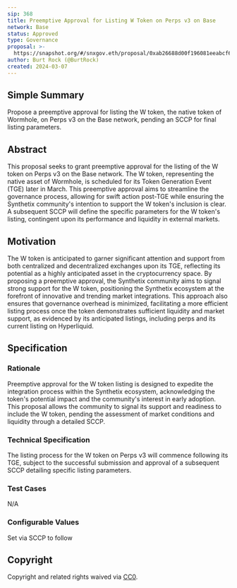 ```yaml
---
sip: 368
title: Preemptive Approval for Listing W Token on Perps v3 on Base
network: Base
status: Approved
type: Governance
proposal: >-
  https://snapshot.org/#/snxgov.eth/proposal/0xab26688d00f196081eeabcf6db833411bf3234bea5ec2375b4b88ee1446fbdb6
author: Burt Rock (@BurtRock)
created: 2024-03-07
---
```


## Simple Summary

Propose a preemptive approval for listing the W token, the native token of Wormhole, on Perps v3 on the Base network, pending an SCCP for final listing parameters.

## Abstract

This proposal seeks to grant preemptive approval for the listing of the W token on Perps v3 on the Base network. The W token, representing the native asset of Wormhole, is scheduled for its Token Generation Event (TGE) later in March. This preemptive approval aims to streamline the governance process, allowing for swift action post-TGE while ensuring the Synthetix community's intention to support the W token's inclusion is clear. A subsequent SCCP will define the specific parameters for the W token's listing, contingent upon its performance and liquidity in external markets.

## Motivation

The W token is anticipated to garner significant attention and support from both centralized and decentralized exchanges upon its TGE, reflecting its potential as a highly anticipated asset in the cryptocurrency space. By proposing a preemptive approval, the Synthetix community aims to signal strong support for the W token, positioning the Synthetix ecosystem at the forefront of innovative and trending market integrations. This approach also ensures that governance overhead is minimized, facilitating a more efficient listing process once the token demonstrates sufficient liquidity and market support, as evidenced by its anticipated listings, including perps and its current listing on Hyperliquid.

## Specification

### Rationale

Preemptive approval for the W token listing is designed to expedite the integration process within the Synthetix ecosystem, acknowledging the token's potential impact and the community's interest in early adoption. This proposal allows the community to signal its support and readiness to include the W token, pending the assessment of market conditions and liquidity through a detailed SCCP.

### Technical Specification

The listing process for the W token on Perps v3 will commence following its TGE, subject to the successful submission and approval of a subsequent SCCP detailing specific listing parameters.

### Test Cases

N/A

### Configurable Values

Set via SCCP to follow

## Copyright

Copyright and related rights waived via [CC0](https://creativecommons.org/publicdomain/zero/1.0/).
